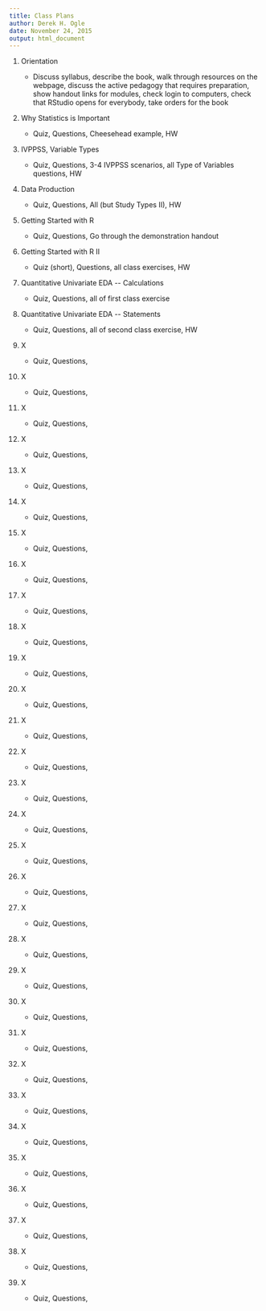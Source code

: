 ```yaml
---
title: Class Plans
author: Derek H. Ogle
date: November 24, 2015
output: html_document
---
```


1. Orientation
    * Discuss syllabus, describe the book, walk through resources on the webpage, discuss the active pedagogy that requires preparation, show handout links for modules, check login to computers, check that RStudio opens for everybody, take orders for the book

1. Why Statistics is Important
    * Quiz, Questions, Cheesehead example, HW

1. IVPPSS, Variable Types
    * Quiz, Questions, 3-4 IVPPSS scenarios, all Type of Variables questions, HW

1. Data Production
    * Quiz, Questions, All (but Study Types II), HW

1. Getting Started with R
    * Quiz, Questions, Go through the demonstration handout

1. Getting Started with R II
    * Quiz (short), Questions, all class exercises, HW

1. Quantitative Univariate EDA -- Calculations
    * Quiz, Questions, all of first class exercise

1. Quantitative Univariate EDA -- Statements
    * Quiz, Questions, all of second class exercise, HW

1. X
    * Quiz, Questions, 

1. X
    * Quiz, Questions, 

1. X
    * Quiz, Questions, 

1. X
    * Quiz, Questions, 

1. X
    * Quiz, Questions, 

1. X
    * Quiz, Questions, 

1. X
    * Quiz, Questions, 

1. X
    * Quiz, Questions, 

1. X
    * Quiz, Questions, 

1. X
    * Quiz, Questions, 

1. X
    * Quiz, Questions, 

1. X
    * Quiz, Questions, 

1. X
    * Quiz, Questions, 

1. X
    * Quiz, Questions, 

1. X
    * Quiz, Questions, 

1. X
    * Quiz, Questions, 

1. X
    * Quiz, Questions, 

1. X
    * Quiz, Questions, 

1. X
    * Quiz, Questions, 

1. X
    * Quiz, Questions, 

1. X
    * Quiz, Questions, 

1. X
    * Quiz, Questions, 

1. X
    * Quiz, Questions, 

1. X
    * Quiz, Questions, 

1. X
    * Quiz, Questions, 

1. X
    * Quiz, Questions, 

1. X
    * Quiz, Questions, 

1. X
    * Quiz, Questions, 

1. X
    * Quiz, Questions, 

1. X
    * Quiz, Questions, 

1. X
    * Quiz, Questions, 
